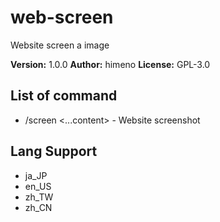 # web-screen

Website screen a image

**Version:** 1.0.0
**Author:** himeno
**License:** GPL-3.0

## List of command

-   /screen <...content> - Website screenshot

## Lang Support

-   ja_JP
-   en_US
-   zh_TW
-   zh_CN
